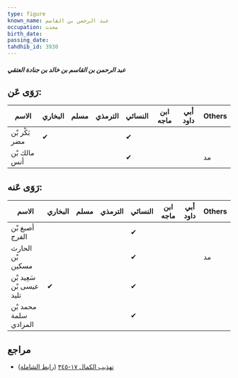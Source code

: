 ```yaml
---
type: figure
known_name: عبد الرحمن بن القاسم
occupation: محدث
birth_date:
passing_date:
tahdhib_id: 3930
---
```

##### عبد الرحمن بن القاسم بن خالد بن جنادة العتقي

## رَوَى عَن:
| الاسم         | البخاري | مسلم | الترمذي | النسائي | ابن ماجه | أبي داود | Others |
| ------------- | ------- | ---- | ------- | ------- | -------- | -------- | ------ |
| بَكْر بْن مضر | ✔       |      |         | ✔       |          |          |        |
| مالك بْن أنس  |         |      |         | ✔       |          |          | مد     |
## رَوَى عَنه:
| الاسم                    | البخاري | مسلم | الترمذي | النسائي | ابن ماجه | أبي داود | Others |
| ------------------------ | ------- | ---- | ------- | ------- | -------- | -------- | ------ |
| أصبغ بْن الفرج           |         |      |         | ✔       |          |          |        |
| الحارث بْن مسكين         |         |      |         | ✔       |          |          | مد     |
| سَعِيد بْن عيسى بْن تليد | ✔       |      |         | ✔       |          |          |        |
| محمد بْن سلمة المرادي    |         |      |         | ✔       |          |          |        |
## مراجع
- [تهذيب الكمال ١٧-٣٤٥](obsidian://open?vault=Tahdhib-al-Kamal&file=Figures/٣٩٣٠-عبد%20الرحمن%20بن%20القاسم%20بن%20خالد%20بن%20جنادة%20العتقي) ([رابط الشاملة](https://shamela.ws/book/3722/8895))